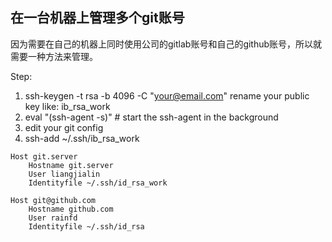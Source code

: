 ## 在一台机器上管理多个git账号

因为需要在自己的机器上同时使用公司的gitlab账号和自己的github账号，所以就需要一种方法来管理。

Step:
1.  ssh-keygen -t rsa -b 4096 -C "your@email.com"
    rename your public key like: ib_rsa_work
2.  eval "(ssh-agent -s)" # start the ssh-agent in the background
3.  edit your git config
4.  ssh-add ~/.ssh/ib_rsa_work

```
Host git.server
	Hostname git.server
	User liangjialin
	Identityfile ~/.ssh/id_rsa_work

Host git@github.com
	Hostname github.com
	User rainfd
	Identityfile ~/.ssh/id_rsa
```
